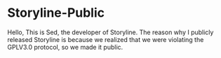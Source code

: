 # Storyline-Public
Hello, This is Sed, the developer of Storyline. The reason why I publicly released Storyline is because we realized that we were violating the GPLV3.0 protocol, so we made it public.



